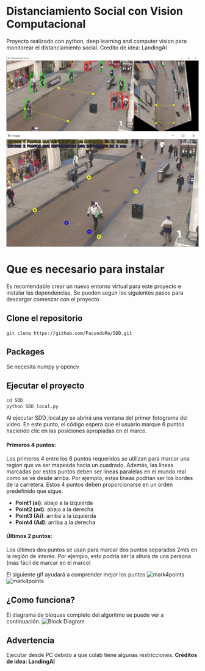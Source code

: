 # Distanciamiento Social con Vision Computacional
Proyecto realizado con python, deep learning and computer vision para monitorear el distanciamiento social.
Credito de idea: LandingAI

[![Mira el video](/images/sshot2.jpg)](https://drive.google.com/file/d/1AOnOwZZc6--YXz88jVEqRx66ecm4j1aD/view)
[![Mira el video](/images/sshot4.jpg)](https://drive.google.com/file/d/1AOnOwZZc6--YXz88jVEqRx66ecm4j1aD/view)

# Que es necesario para instalar
Es recomendable crear un nuevo entorno virtual para este proyecto e instalar las dependencias. Se pueden seguir los siguientes pasos para descargar comenzar con el proyecto

## Clone el repositorio
```
git clone https://github.com/FacundoRo/SDD.git
```
## Packages

Se necesita numpy y opencv


## Ejecutar el proyecto
```
cd SDD
python SDD_local.py
```
Al ejecutar SDD_local.py se abrirá una ventana del primer fotograma del video. En este punto, el código espera que el usuario marque 6 puntos haciendo clic en las posiciones apropiadas en el marco.

#### Primeros 4 puntos:
Los primeros 4 entre los 6 puntos requeridos se utilizan para marcar una region que va ser mapeada hacia un cuadrado. Además, las líneas marcadas por estos puntos deben ser líneas paralelas en el mundo real como se ve desde arriba. Por ejemplo, estas líneas podrían ser los bordes de la carretera. Estos 4 puntos deben proporcionarse en un orden predefinido que sigue.

* __Point1 (ai)__:  abajo a la izquierda
* __Point2 (ad)__: abajo a la derecha
* __Point3 (Ai)__: arriba a la izquierda
* __Point4 (Ad)__: arriba a la derecha


#### Últimos 2 puntos:
Los últimos dos puntos se usan para marcar dos puntos separados 2mts en la región de interés. Por ejemplo, esto podría ser la altura de una persona (más fácil de marcar en el marco)

El siguiente gif ayudará a comprender mejor los puntos
![mark4points](images/mark4points.gif)
![mark4points](images/pedestrian.gif)

## ¿Como funciona?
El diagrama de bloques completo del algoritmo se puede ver a continuación.
![Block Diagram](images/block_diagram.png)


## Advertencia

Ejecutar desde PC debido a que colab tiene algunas restricciones.
__Créditos de idea: LandingAI__
